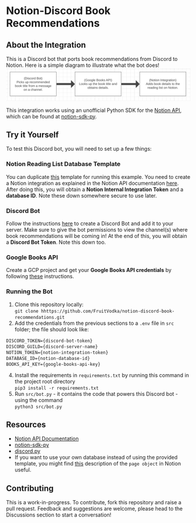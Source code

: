 # Notion-Discord Book Recommendations

## About the Integration 
This is a Discord bot that ports book recommendations from Discord to Notion. Here is a simple diagram to illustrate what the bot does!
![Could not Load Diagram](https://github.com/FruitVodka/notion-discord-sync/blob/main/examples/notion-discord-sync/flow-diagram.png)

This integration works using an unofficial Python SDK for the [Notion API](hhttps://developers.notion.com/), which can be found at [notion-sdk-py](https://github.com/ramnes/notion-sdk-py).

## Try it Yourself
To test this Discord bot, you will need to set up a few things:

### Notion Reading List Database Template
You can duplicate [this](https://www.notion.so/e2b278fd05574df694833e6790e02340?v=34c458559056411d8cbd3bc3a7f406d6) template for running this example. You need to create a Notion integration as explained in the Notion API documentation [here](https://developers.notion.com/docs).
After doing this, you will obtain a **Notion Internal Integration Token** and a **database ID**. Note these down somewhere secure to use later.

### Discord Bot
Follow the instructions [here](https://realpython.com/how-to-make-a-discord-bot-python/) to create a Discord Bot and add it to your server. Make sure to give the bot permissions to view the channel(s) where book recommendations will be coming in! At the end of this, you will obtain a **Discord Bot Token**. Note this down too.

### Google Books API
Create a GCP project and get your **Google Books API credentials** by following [these](https://developers.google.com/books/docs/v1/using) instructions.

### Running the Bot
1. Clone this repository locally:  
 `git clone hhttps://github.com/FruitVodka/notion-discord-book-recommendations.git`
3. Add the credentials from the previous sections to a `.env` file in `src` folder; the file should look like:
```
DISCORD_TOKEN={discord-bot-token}
DISCORD_GUILD={discord-server-name}
NOTION_TOKEN={notion-integration-token}
DATABASE_ID={notion-database-id}
BOOKS_API_KEY={google-books-api-key}
```
4. Install the requirements in `requirements.txt` by running this command in the project root directory  
`pip3 install -r requirements.txt`  
5. Run `src/bot.py` - it contains the code that powers this Discord bot - using the command  
 `python3 src/bot.py`

## Resources
* [Notion API Documentation](https://developers.notion.com/reference/intro)
* [notion-sdk-py](https://github.com/ramnes/notion-sdk-py)
* [discord.py](https://github.com/Rapptz/discord.py)
* If you want to use your own database instead of using the provided template, you might find [this](https://developers.notion.com/reference/page#page-property-value) description of the `page object` in Notion useful.

## Contributing
This is a work-in-progress. To contribute, fork this repository and raise a pull request. Feedback and suggestions are welcome, please head to the Discussions section to start a conversation!
